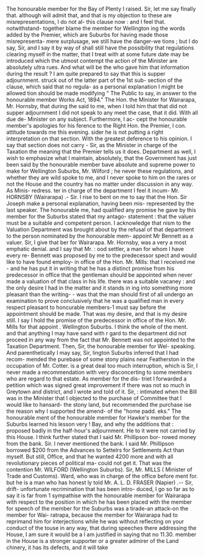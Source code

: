 The honourable member for the Bay of Plenty I raised. Sir, let me say finally that. although will admit that, and that is my objection to these are misrepresentations, I do not al- this clause now : and I feel that. notwithstand- together blame the member for Wellington ing the words added by the Premier, which are Suburbs for having made those misrepresenta- mere surplusage, we still have the danger-we tions ; but I do say, Sir, and I say it by way of shall still have the possibility that regulations clearing myself in the matter, that I treat with at some future date may be introduced which the utmost contempt the action of the Minister are absolutely ultra rues. And what will be the who gave him that information during the result ? I am quite prepared to say that this is supper adjournment. struck out of the latter part of the 1st sub- section of the clause, which said that no regula- as a personal explanation I might be allowed tion should be made modifying " The Public to say, in answer to the honourable member Works Act, 1894." The Hon. the Minister for Wairarapa, Mr. Hornsby, that during the said to me, when I told him that that did not supper adjournment I did not speak to any meet the case, that it did. With all due de- Minister on any subject. Furthermore, I ac- cept the honourable member's apologies for his ference to the Right Hon. the Premier, I con. attitude towards me this evening. sider he is not putting a right interpretation on that section. With the greatest deference to his opinion. I say that section does not carry - Sir, as the Minister in charge of the Taxation the meaning that the Premier tells us it does. Department as well, I wish to emphasize what I maintain, absolutely, that the Government has just been said by the honourable member bave absolute and supreme power to make for Wellington Suburbs, Mr. Wilford ; he never these regulations, and whether they are wild spoke to me, and I never spoke to him on the rares or not the House and the country has no matter under discussion in any way. As Minis- redress. ter in charge of the department I feel it incum- Mr. HORNSBY (Wairarapa) .- Sir. I rise to bent on me to say that the Hon. Sir Joseph make a personal explanation, having been mis- represented by the last speaker. The honourable me, had qualified any promise he gave by this member for the Suburbs stated that my antago- statement : that the valuer must be a suitable and competent person. I acknowledge that nism to the Valuation Department was brought about by the refusal of that department to the person nominated by the honourable mem- appoint Mr Bennett as a valuer. Sir, I give that ber for Wairarapa. Mr. Hornsby, was a very a most emphatic denial. and I say that Mr. : ood settler, a man for whom I have every re- Bennett was proposed by me to the predecessor spect and would like to have found employ- in office of the Hon. Mr. Mills: that I received me - and he has put it in writing that he has a distinct promise from his predecessor in office that the gentleman should be appointed when never made a valuation of that class in his life. there was a suitable vacaney : and the only desire I had in the matter and it stands in ing into something more pleasant than the writing- - was that the man should first of all undergo an examination to prove conclusively that he was a qualified man in every respect pleasant to honcurable members-1 must say before the appointment should be made. That was my desire, and that is my desire still. I say I hold the promise of the predecessor in office of the Hon. Mr. Mills for that appoint . Wellington Suburbs. I think the whole of the ment. and that anything I may have sand with r gard to the department did not proceed in any way from the fact that Mr. Bennett was not appointed to the Taxation Department. Then, Sir, the honourable member for Wel- speaking. And parenthetically I may say, Sir, lington Suburbs inferred that I had recom- mended the purebase of some stony plains near Featherston in the occupation of Mr. Cotter. is a great deal too much interruption, which is Sir, I never made a recommendation with very disconcerting to some members who are regard to that estate. As member for the dis- triet I forwarded a petition which was signed great improvement if there was not so much in Greytown and district, and I wrote and told of it. Sir, : intimated when the Bill was in the Minister that I objected to the purchase of Committee that I would like to hansard- the stony land, but recommended the purchase ise the reason why I supported the amend- of the "home padd. eks." The honourable ment of the honourable member for Hawke's member for the Suburbs learned his lesson very ! Bay, and why the additions that : proposed badly in the half-hour's adjournment. He to it were not carried by this House. I think further stated that I said Mr. Phillipson bor- rowed money from the bank. Sir. I never mentioned the bank. I said Mr. Phillipson borrowed $200 from the Advances to Settelrs for Settlements Act than myself. But still, Office, and that he wanted 4200 more and with all revolutionary pieces of political ma- could not get it. That was the contention Mr. WILFORD (Wellington Suburbs). Sir, Mr. MILLS ( Minister of Trade and Customs). Ward, who was in charge of the office before ment for. but he is a man who has honest ly told Mr. A. L. D. FRASER (Napier) .-- Sir, drift- unfortunate recrimination that has been intro- duced, I go so far as to say it is far from 1 sympathise with the honourable member for Wairarapa with respect to the position in which he has been placed with the member for speech of the member for the Suburbs was a tirade-an attack-on the member for Wai- ratrapa, because the member for Wairarapa had to reprimand him for interjections while he was without reflecting on your conduct of the touse in any way, that during speeches there addressing the House, I am sure it would be a I am justified in saying that no 11.30. member in the House is a stronger supporter or a greater admirer of the Land chinery, it has its defects, and it will take 